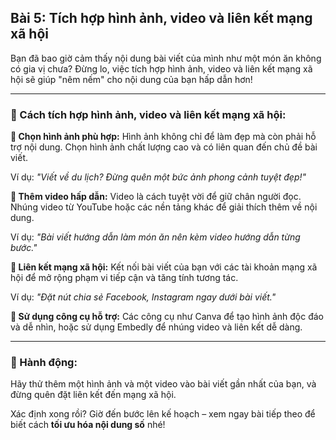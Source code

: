 ## Bài 5: Tích hợp hình ảnh, video và liên kết mạng xã hội

Bạn đã bao giờ cảm thấy nội dung bài viết của mình như một món ăn không có gia vị chưa? Đừng lo, việc tích hợp hình ảnh, video và liên kết mạng xã hội sẽ giúp "nêm nếm" cho nội dung của bạn hấp dẫn hơn!

---

### 📌 Cách tích hợp hình ảnh, video và liên kết mạng xã hội:

**🔹 Chọn hình ảnh phù hợp:**
Hình ảnh không chỉ để làm đẹp mà còn phải hỗ trợ nội dung. Chọn hình ảnh chất lượng cao và có liên quan đến chủ đề bài viết.

Ví dụ: *"Viết về du lịch? Đừng quên một bức ảnh phong cảnh tuyệt đẹp!"*

**🔹 Thêm video hấp dẫn:**
Video là cách tuyệt vời để giữ chân người đọc. Nhúng video từ YouTube hoặc các nền tảng khác để giải thích thêm về nội dung.

Ví dụ: *"Bài viết hướng dẫn làm món ăn nên kèm video hướng dẫn từng bước."*

**🔹 Liên kết mạng xã hội:**
Kết nối bài viết của bạn với các tài khoản mạng xã hội để mở rộng phạm vi tiếp cận và tăng tính tương tác.

Ví dụ: *"Đặt nút chia sẻ Facebook, Instagram ngay dưới bài viết."*

**🔹 Sử dụng công cụ hỗ trợ:**
Các công cụ như Canva để tạo hình ảnh độc đáo và dễ nhìn, hoặc sử dụng Embedly để nhúng video và liên kết dễ dàng.

---

### 🚀 Hành động:

Hãy thử thêm một hình ảnh và một video vào bài viết gần nhất của bạn, và đừng quên đặt liên kết đến mạng xã hội.

Xác định xong rồi? Giờ đến bước lên kế hoạch – xem ngay bài tiếp theo để biết cách **tối ưu hóa nội dung số** nhé!